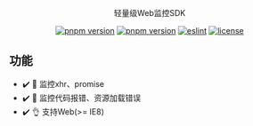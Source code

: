 <div align="center">
    <p>轻量级Web监控SDK</p>

[![pnpm version](https://img.shields.io/badge/pnpm-v8.10.0-ba261a)](https://www.npmjs.com/package/@mitojs/web)
[![pnpm version](https://img.shields.io/badge/typescript-v5.2.2-3b86cb)](https://www.npmjs.com/package/@mitojs/web)
[![eslint](https://img.shields.io/badge/lint-eslint-7564de)](https://github.com/prettier/prettier)
[![license](https://img.shields.io/github/license/sieunyue/frtjs?style=flat)](https://github.com/Sieunyue/frtjs/blob/main/LICENSE)

</div>

## 功能

- ✔️ 🔨 监控xhr、promise
- ✔️ 🔨 监控代码报错、资源加载错误
- ✔️ 👌 支持Web(>= IE8) 

